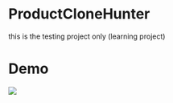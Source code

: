 # ProductCloneHunter
this is the testing project only (learning project)

# Demo

<img src="bandicam-2020-06-01-21-56-32-255.gif">
